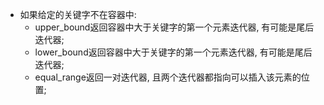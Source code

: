 - 如果给定的关键字不在容器中:
    - upper_bound返回容器中大于关键字的第一个元素迭代器, 有可能是尾后迭代器;
    - lower_bound返回容器中大于关键字的第一个元素迭代器, 有可能是尾后迭代器;
    - equal_range返回一对迭代器, 且两个迭代器都指向可以插入该元素的位置;
